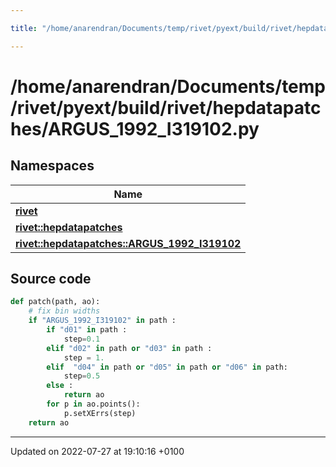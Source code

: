 ```yaml
---

title: "/home/anarendran/Documents/temp/rivet/pyext/build/rivet/hepdatapatches/ARGUS_1992_I319102.py"

---
```


# /home/anarendran/Documents/temp/rivet/pyext/build/rivet/hepdatapatches/ARGUS_1992_I319102.py



## Namespaces

| Name           |
| -------------- |
| **[rivet](http://example.org/namespaces/namespacerivet/)**  |
| **[rivet::hepdatapatches](http://example.org/namespaces/namespacerivet_1_1hepdatapatches/)**  |
| **[rivet::hepdatapatches::ARGUS_1992_I319102](http://example.org/namespaces/namespacerivet_1_1hepdatapatches_1_1argus__1992__i319102/)**  |




## Source code

```python
def patch(path, ao):
    # fix bin widths
    if "ARGUS_1992_I319102" in path :
        if "d01" in path :
            step=0.1
        elif "d02" in path or "d03" in path :
            step = 1.
        elif  "d04" in path or "d05" in path or "d06" in path:
            step=0.5
        else :
            return ao
        for p in ao.points():
            p.setXErrs(step)
    return ao
```


-------------------------------

Updated on 2022-07-27 at 19:10:16 +0100

